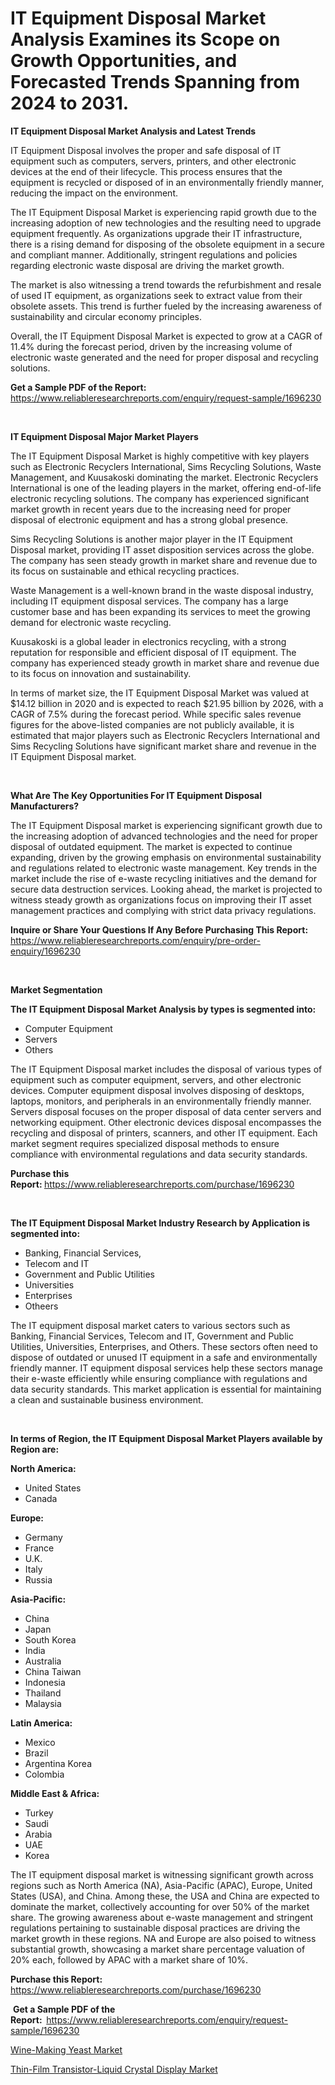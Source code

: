 <p><h1>IT Equipment Disposal Market Analysis Examines its Scope on Growth Opportunities, and Forecasted Trends Spanning from 2024 to 2031.</h1></p><p><strong>IT Equipment Disposal Market Analysis and Latest Trends</strong></p>
<p><p>IT Equipment Disposal involves the proper and safe disposal of IT equipment such as computers, servers, printers, and other electronic devices at the end of their lifecycle. This process ensures that the equipment is recycled or disposed of in an environmentally friendly manner, reducing the impact on the environment.</p><p>The IT Equipment Disposal Market is experiencing rapid growth due to the increasing adoption of new technologies and the resulting need to upgrade equipment frequently. As organizations upgrade their IT infrastructure, there is a rising demand for disposing of the obsolete equipment in a secure and compliant manner. Additionally, stringent regulations and policies regarding electronic waste disposal are driving the market growth.</p><p>The market is also witnessing a trend towards the refurbishment and resale of used IT equipment, as organizations seek to extract value from their obsolete assets. This trend is further fueled by the increasing awareness of sustainability and circular economy principles.</p><p>Overall, the IT Equipment Disposal Market is expected to grow at a CAGR of 11.4% during the forecast period, driven by the increasing volume of electronic waste generated and the need for proper disposal and recycling solutions.</p></p>
<p><strong>Get a Sample PDF of the Report:&nbsp;</strong> <a href="https://www.reliableresearchreports.com/enquiry/request-sample/1696230">https://www.reliableresearchreports.com/enquiry/request-sample/1696230</a></p>
<p>&nbsp;</p>
<p><strong>IT Equipment Disposal Major Market Players</strong></p>
<p><p>The IT Equipment Disposal Market is highly competitive with key players such as Electronic Recyclers International, Sims Recycling Solutions, Waste Management, and Kuusakoski dominating the market. Electronic Recyclers International is one of the leading players in the market, offering end-of-life electronic recycling solutions. The company has experienced significant market growth in recent years due to the increasing need for proper disposal of electronic equipment and has a strong global presence.</p><p>Sims Recycling Solutions is another major player in the IT Equipment Disposal market, providing IT asset disposition services across the globe. The company has seen steady growth in market share and revenue due to its focus on sustainable and ethical recycling practices.</p><p>Waste Management is a well-known brand in the waste disposal industry, including IT equipment disposal services. The company has a large customer base and has been expanding its services to meet the growing demand for electronic waste recycling.</p><p>Kuusakoski is a global leader in electronics recycling, with a strong reputation for responsible and efficient disposal of IT equipment. The company has experienced steady growth in market share and revenue due to its focus on innovation and sustainability.</p><p>In terms of market size, the IT Equipment Disposal Market was valued at $14.12 billion in 2020 and is expected to reach $21.95 billion by 2026, with a CAGR of 7.5% during the forecast period. While specific sales revenue figures for the above-listed companies are not publicly available, it is estimated that major players such as Electronic Recyclers International and Sims Recycling Solutions have significant market share and revenue in the IT Equipment Disposal market.</p></p>
<p>&nbsp;</p>
<p><strong>What Are The Key Opportunities For IT Equipment Disposal Manufacturers?</strong></p>
<p><p>The IT Equipment Disposal market is experiencing significant growth due to the increasing adoption of advanced technologies and the need for proper disposal of outdated equipment. The market is expected to continue expanding, driven by the growing emphasis on environmental sustainability and regulations related to electronic waste management. Key trends in the market include the rise of e-waste recycling initiatives and the demand for secure data destruction services. Looking ahead, the market is projected to witness steady growth as organizations focus on improving their IT asset management practices and complying with strict data privacy regulations.</p></p>
<p><strong>Inquire or Share Your Questions If Any Before Purchasing This Report:</strong> <a href="https://www.reliableresearchreports.com/enquiry/pre-order-enquiry/1696230">https://www.reliableresearchreports.com/enquiry/pre-order-enquiry/1696230</a></p>
<p>&nbsp;</p>
<p><strong>Market Segmentation</strong></p>
<p><strong>The IT Equipment Disposal Market Analysis by types is segmented into:</strong></p>
<p><ul><li>Computer Equipment</li><li>Servers</li><li>Others</li></ul></p>
<p><p>The IT Equipment Disposal market includes the disposal of various types of equipment such as computer equipment, servers, and other electronic devices. Computer equipment disposal involves disposing of desktops, laptops, monitors, and peripherals in an environmentally friendly manner. Servers disposal focuses on the proper disposal of data center servers and networking equipment. Other electronic devices disposal encompasses the recycling and disposal of printers, scanners, and other IT equipment. Each market segment requires specialized disposal methods to ensure compliance with environmental regulations and data security standards.</p></p>
<p><strong>Purchase this Report:&nbsp;</strong><a href="https://www.reliableresearchreports.com/purchase/1696230">https://www.reliableresearchreports.com/purchase/1696230</a></p>
<p>&nbsp;</p>
<p><strong>The IT Equipment Disposal Market Industry Research by Application is segmented into:</strong></p>
<p><ul><li>Banking, Financial Services,</li><li>Telecom and IT</li><li>Government and Public Utilities</li><li>Universities</li><li>Enterprises</li><li>Otheers</li></ul></p>
<p><p>The IT equipment disposal market caters to various sectors such as Banking, Financial Services, Telecom and IT, Government and Public Utilities, Universities, Enterprises, and Others. These sectors often need to dispose of outdated or unused IT equipment in a safe and environmentally friendly manner. IT equipment disposal services help these sectors manage their e-waste efficiently while ensuring compliance with regulations and data security standards. This market application is essential for maintaining a clean and sustainable business environment.</p></p>
<p>&nbsp;</p>
<p><strong>In terms of Region, the IT Equipment Disposal Market Players available by Region are:</strong></p>
<p>
    <p> <strong> North America: </strong>
        <ul>
            <li>United States</li>
            <li>Canada</li>
        </ul>
        </p> 
    <p> <strong> Europe: </strong>
        <ul>
            <li>Germany</li>
            <li>France</li>
            <li>U.K.</li>
            <li>Italy</li>
            <li>Russia</li>
        </ul>
        </p> 
    <p> <strong> Asia-Pacific: </strong>
        <ul>
            <li>China</li>
            <li>Japan</li>
            <li>South Korea</li>
            <li>India</li>
            <li>Australia</li>
            <li>China Taiwan</li>
            <li>Indonesia</li>
            <li>Thailand</li>
            <li>Malaysia</li>
        </ul>
        </p> 
    <p> <strong> Latin America: </strong>
        <ul>
            <li>Mexico</li>
            <li>Brazil</li>
            <li>Argentina Korea</li>
            <li>Colombia</li>
        </ul>
        </p> 
    <p> <strong> Middle East & Africa: </strong>
        <ul>
            <li>Turkey</li>
            <li>Saudi</li>
            <li>Arabia</li>
            <li>UAE</li>
            <li>Korea</li>
        </ul>
    </p>
    </p>
<p><p>The IT equipment disposal market is witnessing significant growth across regions such as North America (NA), Asia-Pacific (APAC), Europe, United States (USA), and China. Among these, the USA and China are expected to dominate the market, collectively accounting for over 50% of the market share. The growing awareness about e-waste management and stringent regulations pertaining to sustainable disposal practices are driving the market growth in these regions. NA and Europe are also poised to witness substantial growth, showcasing a market share percentage valuation of 20% each, followed by APAC with a market share of 10%.</p></p>
<p><strong>Purchase this Report: </strong><a href="https://www.reliableresearchreports.com/purchase/1696230">https://www.reliableresearchreports.com/purchase/1696230</a></p>
<p>&nbsp;<strong>Get a Sample PDF of the Report:&nbsp;&nbsp;</strong><a href="https://www.reliableresearchreports.com/enquiry/request-sample/1696230">https://www.reliableresearchreports.com/enquiry/request-sample/1696230</a></p>
<p><strong></strong></p>
<p><p><a href="https://issuu.com/reportprime-2/docs/wine-making-yeast-market-size-2030.pptx">Wine-Making Yeast Market</a></p><p><a href="https://issuu.com/reportprime-2/docs/thin-film-transistor-liquid-crystal_4bd3169e49c3c3">Thin-Film Transistor-Liquid Crystal Display Market</a></p></p>